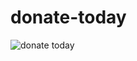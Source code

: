 # donate-today
![donate today](https://user-images.githubusercontent.com/76039658/211155547-87db5ba3-85ac-45d7-a2fd-0622a76008b8.png)
